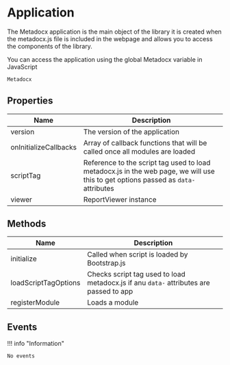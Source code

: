 # Application
The Metadocx application is the main object of the library it is created when the metadocx.js file is included in the webpage and allows you to access the components of the library.

You can access the application using the global Metadocx variable in JavaScript

```js
Metadocx
```

## Properties

| Name | Description |
| -------- | -------- |
| version | The version of the application |
| onInitializeCallbacks | Array of callback functions that will be called once all modules are loaded |
| scriptTag | Reference to the script tag used to load metadocx.js in the web page, we will use this to get options passed as `data-` attributes |
| viewer | ReportViewer instance |


## Methods

| Name | Description |
| -------- | -------- |
| initialize | Called when script is loaded by Bootstrap.js |
| loadScriptTagOptions | Checks script tag used to load metadocx.js if anu `data-` attributes are passed to app |
| registerModule | Loads a module |



## Events

!!! info "Information"

    No events